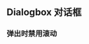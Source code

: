 <div class="demo-header">
<p class="overviewicon">
  <span class="wapi-ui-dialog-box wapi-tips-dialog"/>
</p>

## Dialogbox 对话框

<uxlink widget-name="Dialogbox"></uxlink>

</div>

### 弹出时禁用滚动

<mobile-view link="dialog-box/lock-scroll"></mobile-view>

<br>
